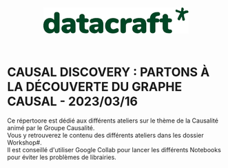 <p align="center">
  <img src="assets/datacraft_logo.svg" alt="Logo" width="337"/>
</p>
<br/>

# CAUSAL DISCOVERY : PARTONS À LA DÉCOUVERTE DU GRAPHE CAUSAL - 2023/03/16
Ce répertoore est dédié aux différents ateliers sur le thème de la Causalité animé par le Groupe Causalité. <br>
Vous y retrouverez le contenu des différents ateliers dans les dossier Workshop#. <br>
Il est conseillé d'utiliser Google Collab pour lancer les différents Notebooks pour éviter les problèmes de librairies. 
